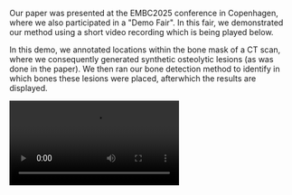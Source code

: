 Our paper was presented at the EMBC2025 conference in Copenhagen, where we also participated in a "Demo Fair". In this fair, we demonstrated our method using a short video recording which is being played below. 

In this demo, we annotated locations within the bone mask of a CT scan, where we consequently generated synthetic osteolytic lesions (as was done in the paper). We then ran our bone detection method to identify in which bones these lesions were placed, afterwhich the results are displayed.

![Watch the video](https://github.com/MartijnPeterVanLeeuwen/BoneDetection/blob/main/demo/demo_embc25.mp4)

